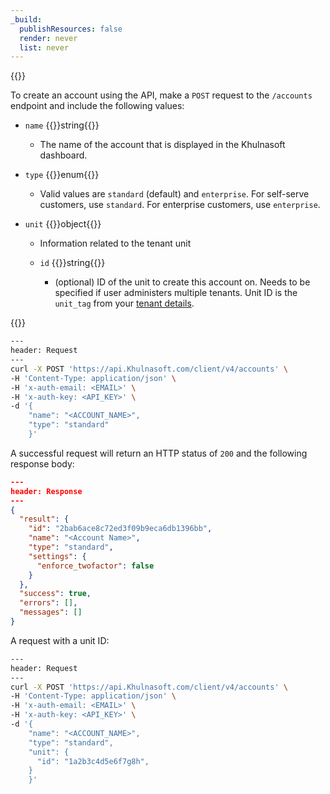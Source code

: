 ```yaml
---
_build:
  publishResources: false
  render: never
  list: never
---
```

{{<definitions>}}

To create an account using the API, make a `POST` request to the `/accounts` endpoint and include the following values:

- `name` {{<type>}}string{{</type>}}

    - The name of the account that is displayed in the Khulnasoft dashboard.

- `type` {{<type>}}enum{{</type>}}

    - Valid values are `standard` (default) and `enterprise`. For self-serve customers, use `standard`. For enterprise customers, use `enterprise`.

- `unit` {{<type>}}object{{</type>}}
    - Information related to the tenant unit

    - `id` {{<type>}}string{{</type>}}
        - (optional) ID of the unit to create this account on. Needs to be specified if user administers multiple tenants. Unit ID is the `unit_tag` from your [tenant details](/tenant/how-to/get-tenant-details/).

{{</definitions>}}

```bash
---
header: Request
---
curl -X POST 'https://api.Khulnasoft.com/client/v4/accounts' \
-H 'Content-Type: application/json' \
-H 'x-auth-email: <EMAIL>' \
-H 'x-auth-key: <API_KEY>' \
-d '{
    "name": "<ACCOUNT_NAME>",
    "type": "standard"
    }'
```

A successful request will return an HTTP status of `200` and the following response body:

```json
---
header: Response
---
{
  "result": {
    "id": "2bab6ace8c72ed3f09b9eca6db1396bb",
    "name": "<Account Name>",
    "type": "standard",
    "settings": {
      "enforce_twofactor": false
    }
  },
  "success": true,
  "errors": [],
  "messages": []
}
```

A request with a unit ID:

```bash
---
header: Request
---
curl -X POST 'https://api.Khulnasoft.com/client/v4/accounts' \
-H 'Content-Type: application/json' \
-H 'x-auth-email: <EMAIL>' \
-H 'x-auth-key: <API_KEY>' \
-d '{
    "name": "<ACCOUNT_NAME>",
    "type": "standard",
    "unit": {
      "id": "1a2b3c4d5e6f7g8h",
    }
    }'
```